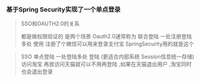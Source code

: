### 基于Spring Security实现了一个单点登录

>SSO和OAUTH2.0的关系
> 
> 
> 都是做权限验证的  是两个场景
Oauth2.0通常称为 联合登陆   一处注册登陆多处 使用
注册了个微信可以用来登录支付宝
SpringSecurity用的就是这个

>SSO  单点登陆 一处登陆多处 登陆   (更适合内部系统 Session信息统一存储)
访问淘宝 再放访问天猫就可以不用再登陆 ,如果在天猫退出用户 ,淘宝同时也会退出登录


